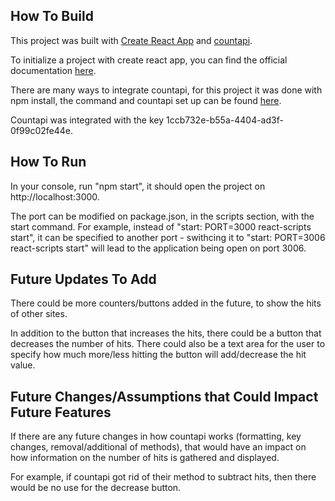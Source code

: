 ## How To Build

This project was built with [Create React App](https://github.com/facebook/create-react-app) and [countapi](https://countapi.xyz/).

To initialize a project with create react app, you can find the official documentation [here](https://reactjs.org/docs/create-a-new-react-app.html).

There are many ways to integrate countapi, for this project it was done with npm install, the command and countapi set up can be found [here](https://www.npmjs.com/package/countapi-js).

Countapi was integrated with the key 1ccb732e-b55a-4404-ad3f-0f99c02fe44e.

## How To Run 

In your console, run "npm start", it should open the project on http://localhost:3000.

The port can be modified on package.json, in the scripts section, with the start command.  For example, instead of "start: PORT=3000 react-scripts start", it can be specified to another port - swithcing it to "start: PORT=3006 react-scripts start" will lead to the application being open on port 3006.

## Future Updates To Add

There could be more counters/buttons added in the future, to show the hits of other sites.  

In addition to the button that increases the hits, there could be a button that decreases the number of hits.  There could also be a text area for the user to specify how much more/less hitting the button will add/decrease the hit value.

## Future Changes/Assumptions that Could Impact Future Features

If there are any future changes in how countapi works (formatting, key changes, removal/additional of methods), that would have an impact on how information on the number of hits is gathered and displayed.  

For example, if countapi got rid of their method to subtract hits, then there would be no use for the decrease button.
